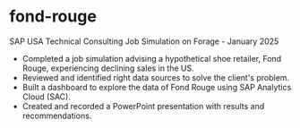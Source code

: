 # fond-rouge

SAP USA Technical Consulting Job Simulation on Forage - January 2025

 * Completed a job simulation advising a hypothetical shoe retailer, Fond Rouge,
   experiencing declining sales in the US.
 * Reviewed and identified right data sources to solve the client's problem.
 * Built a dashboard to explore the data of Fond Rouge using SAP Analytics Cloud
   (SAC).
 * Created and recorded a PowerPoint presentation with results and
   recommendations.
